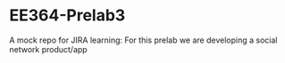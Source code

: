 # EE364-Prelab3
A mock repo for JIRA learning: For this prelab we are developing a social network product/app
